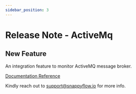 ```yaml
---
sidebar_position: 3 
---
```

# Release Note - ActiveMq

## New Feature

An integration feature to monitor ActiveMQ message broker.

[Documentation Reference](/docs/sidebar-sf-selfhosted-turbo/Integrations/activemq)

Kindly reach out to [support@snappyflow.io](mailto:support@snappyflow.io) for more info.

